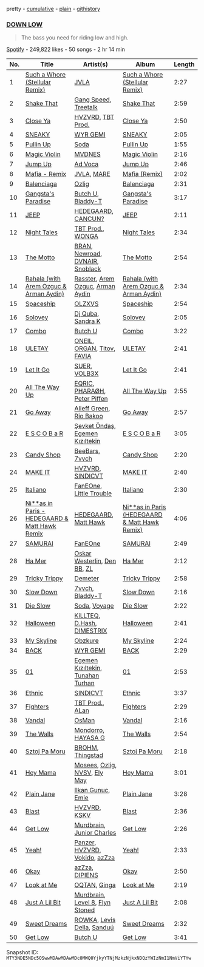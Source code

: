 pretty - [cumulative](/playlists/cumulative/37i9dQZF1DXblmY5UIU3v3.md) - [plain](/playlists/plain/37i9dQZF1DXblmY5UIU3v3) - [githistory](https://github.githistory.xyz/mackorone/spotify-playlist-archive/blob/main/playlists/plain/37i9dQZF1DXblmY5UIU3v3)

### [DOWN LOW](https://open.spotify.com/playlist/37i9dQZF1DXblmY5UIU3v3)

> The bass you need for riding low and high.

[Spotify](https://open.spotify.com/user/spotify) - 249,822 likes - 50 songs - 2 hr 14 min

| No. | Title | Artist(s) | Album | Length |
|---|---|---|---|---|
| 1 | [Such a Whore \(Stellular Remix\)](https://open.spotify.com/track/6A25J9As7towpxovYryAWr) | [JVLA](https://open.spotify.com/artist/24D8gx0257CDd1HAuqNuHu) | [Such a Whore \(Stellular Remix\)](https://open.spotify.com/album/50FPtqYZf0YuJMOUFc8Pkg) | 2:27 |
| 2 | [Shake That](https://open.spotify.com/track/1BrIZsDXewY03c9BUY4Rn9) | [Gang Speed](https://open.spotify.com/artist/1DzFcEcSVtNBrQzemT1mWv), [Treetalk](https://open.spotify.com/artist/3xwLNvmLpu3mDKzCoht2lp) | [Shake That](https://open.spotify.com/album/2SYED5j8wPKjVW5cviH4qN) | 2:59 |
| 3 | [Close Ya](https://open.spotify.com/track/3KK71qLRNq9A0H3Zoj2jY3) | [HVZVRD](https://open.spotify.com/artist/0TBbjAcKVKKc8QwMoHPI9f), [TBT Prod.](https://open.spotify.com/artist/4WihjWGIXdbrdtcIhCcQuM) | [Close Ya](https://open.spotify.com/album/6cQ3bvLmo96impgeIfqkqX) | 2:50 |
| 4 | [SNEAKY](https://open.spotify.com/track/7sorNP9VLdnIRIjIwUq5g7) | [WYR GEMI](https://open.spotify.com/artist/3Qubu5zXcOh0EIb2bDwMdB) | [SNEAKY](https://open.spotify.com/album/5LEr15ggG2zjjQm7KrASpj) | 2:05 |
| 5 | [Pullin Up](https://open.spotify.com/track/48tI68zHn3r3uHmGxdkKDd) | [Soda](https://open.spotify.com/artist/3hnbNJJnN1jFk3MmBvcn9Z) | [Pullin Up](https://open.spotify.com/album/5uCLVj0095GwMv7tjt3IRX) | 1:55 |
| 6 | [Magic Violin](https://open.spotify.com/track/1VlHp8KvN31LdtDC9orfyV) | [MVDNES](https://open.spotify.com/artist/0jo4MaRxUP72Rou02fgmi7) | [Magic Violin](https://open.spotify.com/album/6oRdtpTdhRpyAZQlQGNCMB) | 2:16 |
| 7 | [Jump Up](https://open.spotify.com/track/0oDRLwXOjJ0B879sOkEDoO) | [Ad Voca](https://open.spotify.com/artist/04LFpk0NPwhUVezsZDcdkx) | [Jump Up](https://open.spotify.com/album/5rjVS6Aaus2JOw5Mc9FzmJ) | 2:46 |
| 8 | [Mafia \- Remix](https://open.spotify.com/track/3rkSjkhFvhRt4BZKXq99d4) | [JVLA](https://open.spotify.com/artist/24D8gx0257CDd1HAuqNuHu), [MARE](https://open.spotify.com/artist/0eGQLgDJaGfvvKv7spAgqX) | [Mafia \(Remix\)](https://open.spotify.com/album/5f1JJTRqqYQVC1stqR869n) | 2:02 |
| 9 | [Balenciaga](https://open.spotify.com/track/3Wn2LERRfDw8N6CAi1auJZ) | [Ozlig](https://open.spotify.com/artist/0DsznjV8aaiEYdTDHmy86L) | [Balenciaga](https://open.spotify.com/album/5nWn90op5We3SUN8Jeuy8q) | 2:31 |
| 10 | [Gangsta's Paradise](https://open.spotify.com/track/0LrL7mzCA0iOYGKl12OxvF) | [Butch U](https://open.spotify.com/artist/6OwRAMGY105QbVOJqNHk0o), [Bladdy\-T](https://open.spotify.com/artist/0mEHevXltYfEtqBh5LHssc) | [Gangsta's Paradise](https://open.spotify.com/album/38FYUgLqzuJH0gUUpy29zx) | 3:17 |
| 11 | [JEEP](https://open.spotify.com/track/2gUGnkgQaNTpfo2d5hZNPT) | [HEDEGAARD](https://open.spotify.com/artist/2ZuweXv0TkfsidZOLZZoM2), [CANCUN?](https://open.spotify.com/artist/5Yw8a4EYuA31E9paXwA50w) | [JEEP](https://open.spotify.com/album/0bKFhX2Ybcf4PMtArNZa5c) | 2:11 |
| 12 | [Night Tales](https://open.spotify.com/track/2Xc6xRbyiBpVCgShumtXpV) | [TBT Prod.](https://open.spotify.com/artist/4WihjWGIXdbrdtcIhCcQuM), [WONGA](https://open.spotify.com/artist/4xq4vuvsEgo8UzaAn8HlIY) | [Night Tales](https://open.spotify.com/album/0ByvoTP8BJwZG3P09gaKMO) | 2:34 |
| 13 | [The Motto](https://open.spotify.com/track/5r6axyEqpdxog8T8u6gm5D) | [BRAN](https://open.spotify.com/artist/44CMqAkutKvmCaE2OxyCbd), [Newroad](https://open.spotify.com/artist/7fMVmvW8MFpSAeJBHAbyf9), [DVNAIR](https://open.spotify.com/artist/61A7lqEfBx8ghvKGtzWqWU), [Snoblack](https://open.spotify.com/artist/03ED5pKDk5KVVlCEtxH2bX) | [The Motto](https://open.spotify.com/album/4HoTfH5ggbjjTSH8rP7eHQ) | 2:54 |
| 14 | [Rahala \(with Arem Ozguc & Arman Aydin\)](https://open.spotify.com/track/6TV56l9QQsHl3Ad3QSRp1i) | [Rasster](https://open.spotify.com/artist/3LVYHgfHgCTy3QSRt5kKQg), [Arem Ozguc](https://open.spotify.com/artist/5JJc8is4VzgOz8ZanDj18J), [Arman Aydin](https://open.spotify.com/artist/4xklx5DAtVru5uf3vSXTgf) | [Rahala \(with Arem Ozguc & Arman Aydin\)](https://open.spotify.com/album/2koJ0Q2koZsHgqtjfo6T0s) | 2:34 |
| 15 | [Spaceship](https://open.spotify.com/track/7GWXjklWJA0kjWWf9sNw1k) | [OLZXVS](https://open.spotify.com/artist/1tqvR13suC3SB24Ngd0zVI) | [Spaceship](https://open.spotify.com/album/6s22PosumlZIKoqu2pjyzy) | 2:54 |
| 16 | [Solovey](https://open.spotify.com/track/29ofWO96svTbZaVWB9reSb) | [Dj Quba](https://open.spotify.com/artist/3jKI2rCmeJNIwW4duG0sQJ), [Sandra K](https://open.spotify.com/artist/4hq99FkPtYKcdc2RQ6QDDx) | [Solovey](https://open.spotify.com/album/2e27TfVReB4lDRAtzlVbW2) | 2:05 |
| 17 | [Combo](https://open.spotify.com/track/1QxvF7sykEILCrINRMovoM) | [Butch U](https://open.spotify.com/artist/6OwRAMGY105QbVOJqNHk0o) | [Combo](https://open.spotify.com/album/3CxZRCqXlPnYjF84w77ogX) | 3:22 |
| 18 | [ULETAY](https://open.spotify.com/track/6Pv2ssBWBcj2QFgmPl42gx) | [ONEIL](https://open.spotify.com/artist/7kzcAiYqxBV5J25vTYeOxA), [ORGAN](https://open.spotify.com/artist/1YKl8e8MJE5TK28LC4UyC6), [Titov](https://open.spotify.com/artist/3SuQprUc8N1kIOs2Hm2mAk), [FAVIA](https://open.spotify.com/artist/4SbfECqQtDGpJrcjv4Iwlr) | [ULETAY](https://open.spotify.com/album/35VhiKDtvhfredQm0zWb2m) | 2:41 |
| 19 | [Let It Go](https://open.spotify.com/track/44EZq7xrWPvMsNCnqNXAQS) | [SUER](https://open.spotify.com/artist/1rDU02wIRYl8HsfyOTEs4I), [VOLB3X](https://open.spotify.com/artist/29nkqEfPr4KzAnoDcKriTu) | [Let It Go](https://open.spotify.com/album/70YGL5tFmT2lNNLxUrmC8P) | 2:41 |
| 20 | [All The Way Up](https://open.spotify.com/track/289pQ5lNESfucuiv1BAgEO) | [EQRIC](https://open.spotify.com/artist/1Yj7SsIEP9k7SsE1HcMBrq), [PHARAØH](https://open.spotify.com/artist/5SHDLpahWqSLc0qhuGpS3f), [Peter Piffen](https://open.spotify.com/artist/50LmKJrodjlTvdI6FvtvrK) | [All The Way Up](https://open.spotify.com/album/7G5LMLw8wnH6Y5vzZRVNor) | 2:55 |
| 21 | [Go Away](https://open.spotify.com/track/1U6rcpjOhEDWTMRMamZkQ1) | [Alieff Green](https://open.spotify.com/artist/75mrERnQpiYVQ0yg7ObPLe), [Rio Bakoo](https://open.spotify.com/artist/0baOAtqOc46DHJmE2v4w1c) | [Go Away](https://open.spotify.com/album/04ATbfkuAkKlxYv9mirGHr) | 2:57 |
| 22 | [E S C O B a R](https://open.spotify.com/track/75BDGJuV727Qx2qkSqx5Fy) | [Şevket Öndaş](https://open.spotify.com/artist/5acooQjRlNtjcI4cHSOlki), [Egemen Kızıltekin](https://open.spotify.com/artist/7qcEBm8FydNYp8jZagSq2W) | [E S C O B a R](https://open.spotify.com/album/3Km6AfOXnr94jZbOWVyhPa) | 3:05 |
| 23 | [Candy Shop](https://open.spotify.com/track/1fNw8Z9NynJC5VABh2u36Z) | [BeeBars](https://open.spotify.com/artist/7b3md5axPpNqk3S71GuV62), [7vvch](https://open.spotify.com/artist/5Bahs19BH1UFW8Q6S2MCxu) | [Candy Shop](https://open.spotify.com/album/58cznlUcyL1SOMM3yC9Q0K) | 2:20 |
| 24 | [MAKE IT](https://open.spotify.com/track/6gxQBmcgLhkzf8usSNPOCu) | [HVZVRD](https://open.spotify.com/artist/0TBbjAcKVKKc8QwMoHPI9f), [SINDICVT](https://open.spotify.com/artist/0mkvFhgXFPhQP3oWuzGAgf) | [MAKE IT](https://open.spotify.com/album/5nGwjKgtkXf0EbOvH3isFJ) | 2:40 |
| 25 | [Italiano](https://open.spotify.com/track/11f2bRjzB8Wg7HJrc79elD) | [FanEOne](https://open.spotify.com/artist/6kQPCQf0NTmbj6hwim0vkT), [Little Trouble](https://open.spotify.com/artist/10gnuyThMyXu9EAoUKJAvS) | [Italiano](https://open.spotify.com/album/2dISskwRgnkswbWfX2Fe2h) | 2:30 |
| 26 | [Ni\*\*as in Paris \- HEDEGAARD & Matt Hawk Remix](https://open.spotify.com/track/5MnY5YCv552pFeSwNdCqZw) | [HEDEGAARD](https://open.spotify.com/artist/2ZuweXv0TkfsidZOLZZoM2), [Matt Hawk](https://open.spotify.com/artist/0lGQjr3FTxAwGLlpce0jMg) | [Ni\*\*as in Paris \(HEDEGAARD & Matt Hawk Remix\)](https://open.spotify.com/album/6oazaMjIfrJiNU2HLKtqzs) | 4:06 |
| 27 | [SAMURAI](https://open.spotify.com/track/3yUDo3vkOE5XI0W5k6A1vI) | [FanEOne](https://open.spotify.com/artist/6kQPCQf0NTmbj6hwim0vkT) | [SAMURAI](https://open.spotify.com/album/01u5x15oJm1a8uKVN3pP7T) | 2:49 |
| 28 | [Ha Mer](https://open.spotify.com/track/20R6MFfByX8wWVoZKEQRq8) | [Oskar Westerlin](https://open.spotify.com/artist/0oXnxfuBoIz4DlUCbvxWxd), [Den BB](https://open.spotify.com/artist/3YP7MBWoSfkTwq0pOMj651), [ZL](https://open.spotify.com/artist/4w8PGLhS3yzYSzeV3x2hkA) | [Ha Mer](https://open.spotify.com/album/68dGOUeCx4bW8xgB0d09to) | 2:12 |
| 29 | [Tricky Trippy](https://open.spotify.com/track/53vyJiceKFVk3WmoumZkJu) | [Demeter](https://open.spotify.com/artist/5JIgApvXvqq4KtnDLE9YBz) | [Tricky Trippy](https://open.spotify.com/album/4dWjIRpYaCY3G0t52azdR5) | 2:58 |
| 30 | [Slow Down](https://open.spotify.com/track/09rtoOBDXlydwVQ90ITHnW) | [7vvch](https://open.spotify.com/artist/5Bahs19BH1UFW8Q6S2MCxu), [Bladdy\-T](https://open.spotify.com/artist/0mEHevXltYfEtqBh5LHssc) | [Slow Down](https://open.spotify.com/album/5HgyUvnPlzOyyPLR2gpufN) | 2:16 |
| 31 | [Die Slow](https://open.spotify.com/track/5N3miUm4C10nb8CXEFfmLZ) | [Soda](https://open.spotify.com/artist/3hnbNJJnN1jFk3MmBvcn9Z), [Voyage](https://open.spotify.com/artist/3Ruev6M4tYJtGSInO2xkSt) | [Die Slow](https://open.spotify.com/album/1c9f0oKHV367vgBypmYQoV) | 2:22 |
| 32 | [Halloween](https://open.spotify.com/track/1yQ3QeYusneCgj5uenIg98) | [KiLLTEQ](https://open.spotify.com/artist/1ShDbHyjuFZA9xA1lP8GYi), [D.Hash](https://open.spotify.com/artist/01F66fhZtaW1DppwBADfTK), [DIMESTRIX](https://open.spotify.com/artist/16dhp16kLV09cD99YsJc8k) | [Halloween](https://open.spotify.com/album/3omCH7c4MKDqmgAKAwsTMN) | 2:41 |
| 33 | [My Skyline](https://open.spotify.com/track/6EXYMLHG0Xhe1aNFphyayQ) | [Obzkure](https://open.spotify.com/artist/2A0Vr6jboum6XRvVfMD3Tl) | [My Skyline](https://open.spotify.com/album/7v9aoGWmGNRFwgwHQTr6ya) | 2:24 |
| 34 | [BACK](https://open.spotify.com/track/2EatWIkFOkO7hOBhONxhfX) | [WYR GEMI](https://open.spotify.com/artist/3Qubu5zXcOh0EIb2bDwMdB) | [BACK](https://open.spotify.com/album/56QofpWRkpb3rtxLA3PUFr) | 2:29 |
| 35 | [01](https://open.spotify.com/track/2U4fr16sIR5k6ep9iv3vZG) | [Egemen Kızıltekin](https://open.spotify.com/artist/7qcEBm8FydNYp8jZagSq2W), [Tunahan Turhan](https://open.spotify.com/artist/63P7e8ftWqGLOOmaGhrOEz) | [01](https://open.spotify.com/album/0wftiNjxIMvgt7ROVU5i7d) | 2:53 |
| 36 | [Ethnic](https://open.spotify.com/track/5j5dVqtX2YESmIy5T45EHq) | [SINDICVT](https://open.spotify.com/artist/0mkvFhgXFPhQP3oWuzGAgf) | [Ethnic](https://open.spotify.com/album/1OElQtPbcZZYj9NN5gphXj) | 3:37 |
| 37 | [Fighters](https://open.spotify.com/track/1kyGkFDLQcO5umN5HlDsEy) | [TBT Prod.](https://open.spotify.com/artist/4WihjWGIXdbrdtcIhCcQuM), [ALan](https://open.spotify.com/artist/4nDKlmTjgg1o8PriTk0Wma) | [Fighters](https://open.spotify.com/album/4VIp4Tc0UF3HpKMEl1loGz) | 2:29 |
| 38 | [Vandal](https://open.spotify.com/track/3o0uDe47R1wByG9IXIvkSH) | [OsMan](https://open.spotify.com/artist/5yTQ5Ik2Bllbc5hRLeoRkN) | [Vandal](https://open.spotify.com/album/27DyW3vuWYxvbrw2InADaz) | 2:16 |
| 39 | [The Walls](https://open.spotify.com/track/7gfvtlkYb4NQhkLzagOez4) | [Mondorro](https://open.spotify.com/artist/3TWVC1HPfghgGufoJTPk4h), [HAYASA G](https://open.spotify.com/artist/6L5WgMUzw10WPxDk0o8ghs) | [The Walls](https://open.spotify.com/album/6GC9OjIjwwzOzzVkWQ8hIL) | 2:54 |
| 40 | [Sztoj Pa Moru](https://open.spotify.com/track/3BHe1jnaW3hocrfMqytTP2) | [BROHM](https://open.spotify.com/artist/33cjmfhkyHbulkQwkuxe3i), [Thingstad](https://open.spotify.com/artist/4nl0BnCSRpuneTf0d7fV3G) | [Sztoj Pa Moru](https://open.spotify.com/album/6jqIGpQn1A00DdYut4vCNs) | 2:18 |
| 41 | [Hey Mama](https://open.spotify.com/track/2bYKTzh5TZ8iFRinHIz5vO) | [Mosees](https://open.spotify.com/artist/1Bff29cYcg0JkyYiyhFguD), [Ozlig](https://open.spotify.com/artist/0DsznjV8aaiEYdTDHmy86L), [NVSV](https://open.spotify.com/artist/1ZoBPI6LQ3gSXuU2BRPyUD), [Ely May](https://open.spotify.com/artist/4bGLLUNFXUnAbfnvpUnXHg) | [Hey Mama](https://open.spotify.com/album/2VW6poqvjOWN1LOFAQcphV) | 3:01 |
| 42 | [Plain Jane](https://open.spotify.com/track/4bQPTF342jVUgisDgJGMDo) | [Ilkan Gunuc](https://open.spotify.com/artist/02vT04WkgQ8dO4f1GLMTP9), [Emie](https://open.spotify.com/artist/7vMDKdgSZ2Scn4uzFdTDyZ) | [Plain Jane](https://open.spotify.com/album/3R1Cn3b6d2BvhB9c2BTYUu) | 3:28 |
| 43 | [Blast](https://open.spotify.com/track/6IueCsicxdsbMj1HTF8jxq) | [HVZVRD](https://open.spotify.com/artist/0TBbjAcKVKKc8QwMoHPI9f), [KSKV](https://open.spotify.com/artist/07BMRyGNDQEqrjtlqjfYuh) | [Blast](https://open.spotify.com/album/7De3XSkwYMfun0zzYzQRm4) | 2:36 |
| 44 | [Get Low](https://open.spotify.com/track/5KFBAzmzTkacQj5Qt02AAb) | [Murdbrain](https://open.spotify.com/artist/1uJZAXeNu4zmrwkjHwUysn), [Junior Charles](https://open.spotify.com/artist/6XoMjNBDFTRqFgBcy48zHO) | [Get Low](https://open.spotify.com/album/4bmkg3DOj8rdX6OzmWfmLE) | 2:26 |
| 45 | [Yeah!](https://open.spotify.com/track/2MZkILMJHm0p4JTY2qbUJW) | [Panzer](https://open.spotify.com/artist/3CCPoNaYvH1LPFSBbRGdrl), [HVZVRD](https://open.spotify.com/artist/0TBbjAcKVKKc8QwMoHPI9f), [Vokido](https://open.spotify.com/artist/0OrhRAX5OBX91Ad12Frn16), [azZza](https://open.spotify.com/artist/4NSf7ko5N1o44cBzWGoVCP) | [Yeah!](https://open.spotify.com/album/7BCbDhUmjXcQDPn2SAilwu) | 2:33 |
| 46 | [Okay](https://open.spotify.com/track/2yWkgyMnfojm7iPzRwBzn2) | [azZza](https://open.spotify.com/artist/4NSf7ko5N1o44cBzWGoVCP), [DIPIENS](https://open.spotify.com/artist/6CYjGgv0fYxHFHCKWn7SyX) | [Okay](https://open.spotify.com/album/43uDfBBdjkWnRQEkDuNPPW) | 2:50 |
| 47 | [Look at Me](https://open.spotify.com/track/6ixeBeuUlZxjmBsjdsLuCv) | [OQTAN](https://open.spotify.com/artist/0sW5E8JJy5gBqGZxDAlS4s), [Ginga](https://open.spotify.com/artist/3Ht6LI9tAjInNAosJnYZSU) | [Look at Me](https://open.spotify.com/album/3v5y3DdwUPVdn0dWn7lVdL) | 2:19 |
| 48 | [Just A Lil Bit](https://open.spotify.com/track/6Wwi5V7VAR9KOo8c9gksh1) | [Murdbrain](https://open.spotify.com/artist/1uJZAXeNu4zmrwkjHwUysn), [Level 8](https://open.spotify.com/artist/7GHpLKwhlOEzggNhtgQaYv), [Flyn Stoned](https://open.spotify.com/artist/0O7upj4KBKaTdQJ6WM0m9k) | [Just A Lil Bit](https://open.spotify.com/album/4XjtQUIBZEkOiGLXbUwEoe) | 2:08 |
| 49 | [Sweet Dreams](https://open.spotify.com/track/55LIJtZUzyhtSgR4Kp6hHC) | [ROWKA](https://open.spotify.com/artist/2DGyN5NTOHXpEMIcrRHbRm), [Levis Della](https://open.spotify.com/artist/0mz0ZT7rpJuWFxJ8lnxdB5), [Sanduú](https://open.spotify.com/artist/7DsAqd25L6sEx0NICIYF3f) | [Sweet Dreams](https://open.spotify.com/album/2iDZUi1B2nw1T3SHY8RGjJ) | 2:32 |
| 50 | [Get Low](https://open.spotify.com/track/6o2FQGObDH7kCpYlvJH2ai) | [Butch U](https://open.spotify.com/artist/6OwRAMGY105QbVOJqNHk0o) | [Get Low](https://open.spotify.com/album/7vjky38QfkVvkXF1ueWyZT) | 3:41 |

Snapshot ID: `MTY3NDE5NDc5OSwwMDAwMDAwMDc0MWQ0YjkyYTNjMzkzNjkxNDQzYWIzNmI1NmViYTYw`
